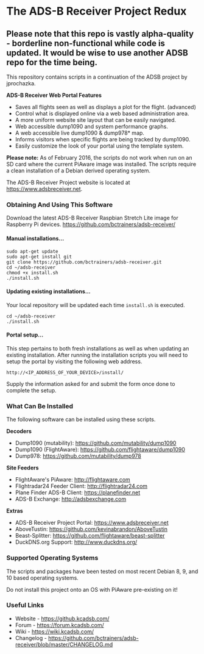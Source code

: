 # The ADS-B Receiver Project Redux

## Please note that this repo is vastly alpha-quality - borderline non-functional while code is updated. It would be wise to use another ADSB repo for the time being.

This repository contains scripts in a continuation of the ADSB project by jprochazka.

**ADS-B Receiver Web Portal Features**

* Saves all flights seen as well as displays a plot for the flight. (advanced)
* Control what is displayed online via a web based administration area.
* A more uniform website site layout that can be easily navigated.
* Web accessible dump1090 and system performance graphs.
* A web accessible live dump1090 & dump978\* map.
* Informs visitors when specific flights are being tracked by dump1090.
* Easily customize the look of your portal using the template system.

**Please note:** As of February 2016, the scripts do not work when run on an SD card where the current PiAware image was installed. The scripts require a clean installation of a Debian derived operating system.

The ADS-B Receiver Project website is located at https://www.adsbreceiver.net.

### Obtaining And Using This Software

Download the latest ADS-B Receiver Raspbian Stretch Lite image for Raspberry Pi devices.
https://github.com/bctrainers/adsb-receiver/

#### Manual installations...

    sudo apt-get update
    sudo apt-get install git
    git clone https://github.com/bctrainers/adsb-receiver.git
    cd ~/adsb-receiver
    chmod +x install.sh
    ./install.sh

#### Updating existing installations...

Your local repository will be updated each time `install.sh` is executed.

    cd ~/adsb-receiver
    ./install.sh

#### Portal setup...

This step pertains to both fresh installations as well as when updating an existing installation. After running the installation scripts you will need to setup the portal by visiting the following web address.

    http://<IP_ADDRESS_OF_YOUR_DEVICE>/install/

Supply the information asked for and submit the form once done to complete the setup.

### What Can Be Installed

The following software can be installed using these scripts.

**Decoders**

* Dump1090 (mutability):  https://github.com/mutability/dump1090
* Dump1090 (FlightAware): https://github.com/flightaware/dump1090
* Dump978:                https://github.com/mutability/dump978

**Site Feeders**

* FlightAware's PiAware:       http://flightaware.com
* Flightradar24 Feeder Client: http://flightradar24.com
* Plane Finder ADS-B Client:   https://planefinder.net
* ADS-B Exchange:              http://adsbexchange.com

**Extras**

* ADS-B Receiver Project Portal: https://www.adsbreceiver.net
* AboveTustin:                   https://github.com/kevinabrandon/AboveTustin
* Beast-Splitter:                https://github.com/flightaware/beast-splitter
* DuckDNS.org Support:           http://www.duckdns.org/

### Supported Operating Systems

The scripts and packages have been tested on most recent Debian 8, 9, and 10 based operating systems.

Do not install this project onto an OS with PiAware pre-existing on it!

### Useful Links

- Website - https://github.kcadsb.com/
- Forum - https://forum.kcadsb.com/
- Wiki - https://wiki.kcadsb.com/
- Changelog - https://github.com/bctrainers/adsb-receiver/blob/master/CHANGELOG.md
